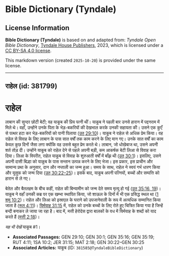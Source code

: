 # Bible Dictionary (Tyndale)

## License Information

**Bible Dictionary (Tyndale)** is based on and adapted from: _Tyndale Open Bible Dictionary_, [Tyndale House Publishers](https://tyndaleopenresources.com/), 2023, which is licensed under a [CC BY-SA 4.0 license](https://creativecommons.org/licenses/by-sa/4.0/legalcode.en).

This markdown version (created `2025-10-20`) is provided under the same license.



--------------------------------

## राहेल (id: 381799)

राहेल
=====

लाबान की सुन्दर छोटी बेटी; वह याकूब की प्रिय पत्नी थीं। याकूब ने पहली बार उनसे हारान में पद्दनराम में मिले थे। वहाँ, उन्होंने उनके पिता के भेड़\-बकरियों की देखभाल करके उनकी सहायता की। उसने एक कुएँ से पत्थर हटा कर भेड़\-बकरियों को पानी पिलाया ([उत् 29:10](https://ref.ly/Gen29:10))। याकूब ने राहेल से अधिक प्रेम किया। वह राहेल से विवाह के लिए लाबान के पास सात वर्षों तक काम करने के लिए मान गए। उनके सात वर्षों का काम केवल कुछ दिनों जैसा लगा क्योंकि वह उससे बहुत प्रेम करते थे। लाबान, जो धोखेबाज था, उसने अपनी शर्त तोड़ दी। उन्होंने याकूब को राहेल देने से पहले अपनी बड़ी, कम आकर्षक बेटी लिआ से विवाह करा दिया। लिआ के विपरीत, राहेल याकूब से विवाह के शुरुआती वर्षों में बाँझ थी ([उत् 30:1](https://ref.ly/Gen30:1))। इसलिए, उसने अपनी दासी बिल्हा को याकूब के पास सन्तान उत्पन्न करने के लिए भेजा। इस प्रकार, इस प्राचीन और सामान्य प्रथा के अनुसार, दान और नप्ताली का जन्म हुआ। समय के साथ, राहेल ने स्वयं गर्भ धारण किया और यूसुफ को जन्म दिया ([उत् 30:22–25](https://ref.ly/Gen30:22-Gen30:25))। इसके बाद, याकूब अपनी पत्नियों, बच्चों और सम्पत्ति को हारान से ले गए।

बेतेल और बैतलहम के बीच कहीं, राहेल की बिन्यामीन को जन्म देते समय मृत्यु हो गई ([उत् 35:16, 19](https://ref.ly/Gen35:16,Gen35:19))। याकूब ने वहाँ उनकी कब्र पर एक खम्भा स्थापित किया, जो शाऊल के दिनों में भी एक प्रसिद्ध स्थल था ([1 शमू 10:2](https://ref.ly/1Sam10:2))। राहेल और लिआ को इस्राएल के घराने को उपजानेवाली के रूप में अत्यधिक सम्मानित किया जाता है ([रूत 4:11](https://ref.ly/Ruth4:11))। [यिर्मयाह 31:15](https://ref.ly/Jer31:15) में, राहेल को उनके बच्चों के लिए रोते हुए चित्रित किया गया है जिन्हें बन्दी बनाकर ले जाया जा रहा है। बाद में, मत्ती हेरोदेस द्वारा बालकों के वध में यिर्मयाह के शब्दों को याद करते हैं ([मत्ती 2:18](https://ref.ly/Matt2:18))।

*यह भी देखें* याकूब \#1।

* **Associated Passages:** GEN 29:10; GEN 30:1; GEN 35:16; GEN 35:19; RUT 4:11; 1SA 10:2; JER 31:15; MAT 2:18; GEN 30:22–GEN 30:25
* **Associated Articles:** याकूब (ID: `381585@TyndaleBibleDictionary`)

